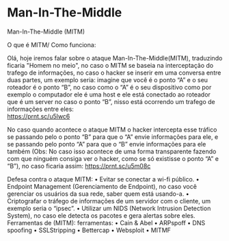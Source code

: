 # Man-In-The-Middle

Man-In-The-Middle (MITM)

O que é MITM/ Como funciona:

   Olá, hoje iremos falar sobre o ataque Man-In-The-Middle(MITM), traduzindo ficaria "Homem no meio", no caso o MITM se baseia na interceptação do trafego de informações, no  caso o hacker se inserir em uma conversa entre duas partes, um exemplo seria: imagine que você é o ponto “A” e o seu roteador é o ponto “B”, no caso como o “A” é o seu dispositivo como por exemplo o computador ele é uma host e ele está conectado ao roteador que é um server no caso o ponto “B”, nisso está ocorrendo um trafego de informações entre eles:   
  https://prnt.sc/u5lwc6

No caso quando acontece o ataque MITM o hacker intercepta esse tráfico se passando pelo o ponto “B” para que o “A” envie informações para ele, e se passando pelo ponto “A” para que o “B” envie informações para ele  também (Obs: No caso isso acontece de uma forma transparente fazendo com que ninguém consiga ver o hacker, como se só existisse o ponto “A” e “B”), no caso ficaria assim:
  https://prnt.sc/u5m08c

Defesa contra o ataque MITM:
	•	Evitar se conectar a wi-fi público.
	•	Endpoint Management (Gerenciamento de Endpoint), no caso você gerenciar os usuários da sua rede, saber quem está usando-a.
	•	Criptografar o tráfego de informações de um servidor com o cliente, um exemplo seria o “ipsec”.
	•	Utilizar um NIDS (Network Intrusion Detection System), no caso ele detecta os pacotes e gera alertas sobre eles.
Ferramentas de (MITM): ferramentas: 
	•	Cain & Abel
	•	ARPspoff
	•	DNS spoofing
	•	SSLStripping
	•	Bettercap
	•	Websploit
	•	MITMF
